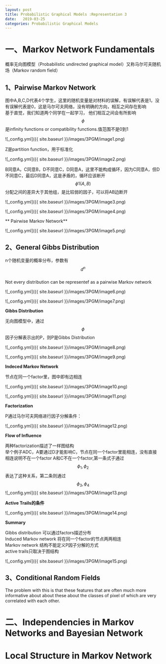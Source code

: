 ```yaml
---
layout: post
title: Probabilistic Graphical Models :Representation 3
date:   2019-03-25
categories: Probabilistic Graphical Models
---
```


# 一、Markov Network Fundamentals  

概率无向图模型（Probabilistic undirected graphical model）又称马尔可夫随机场（Markov random field）

## 1、Pairwise Markov Network   

图中A,B,C,D代表4个学生，这里的随机变量是对材料的误解，有误解代表是1，没有误解代表是0，这是马尔可夫网络，没有明确的方向，相互之间存在影响   
基于直觉，我们知道两个同学在一起学习， 他们相互之间会有所影响   
$$\phi$$是infinity functions or compatibility functions.值范围不是0到1

![_config.yml]({{ site.baseurl }}/images/3PGM/image1.png)   

Z是partition function，用于标准化  

![_config.yml]({{ site.baseurl }}/images/3PGM/image2.png)    

B同意A，C同意B，D不同意C，D同意A，这里不能构成循环，因为C同意A，但D不同意C，最后D同意A，这是矛盾的，循环应该断开   
$$\phi1(A,B)$$分配之间的差异大于其他组，是比较弱的因子，可以将AB边断开  

![_config.yml]({{ site.baseurl }}/images/3PGM/image3.png)   

![_config.yml]({{ site.baseurl }}/images/3PGM/image4.png)  

** Pairwise Markov Network**

![_config.yml]({{ site.baseurl }}/images/3PGM/image5.png)

## 2、General Gibbs Distribution  

n个随机变量的概率分布，参数有$$d^n$$    
Not every distribution can be representef as a pairwise Markov network   

![_config.yml]({{ site.baseurl }}/images/3PGM/image6.png)

![_config.yml]({{ site.baseurl }}/images/3PGM/image7.png)

**Gibbs Distribution**  

无向图模型中，通过$$\phi$$因子分解表示出的P，则P是Gibbs Distribution

![_config.yml]({{ site.baseurl }}/images/3PGM/image8.png)  

![_config.yml]({{ site.baseurl }}/images/3PGM/image9.png) 

**Indeced Markov Network**  

节点在同一个factor里，图中即有边相连   

![_config.yml]({{ site.baseurl }}/images/3PGM/image10.png)  

![_config.yml]({{ site.baseurl }}/images/3PGM/image11.png)  

**Factorization**   

P通过马尔可夫网络进行因子分解条件：    

![_config.yml]({{ site.baseurl }}/images/3PGM/image12.png)  
  

**Flow of Influence**   

两种factorization描述了一样图结构  
举个例子ADC，A要通过D才能影响C，节点在同一个factor里能相连，没有直接相连说明不在一个factor A和C不在一个factor,第一条式子通过$$\phi_{1},\phi_{2}$$ 表达了这种关系，第二条则通过$$\phi_{3},\phi_{4}$$
![_config.yml]({{ site.baseurl }}/images/3PGM/image13.png)

**Active Trails的条件**

![_config.yml]({{ site.baseurl }}/images/3PGM/image14.png)  

**Summary**    

Gibbs distribution 可以通过factors描述分布    
Induced Markov network 将在同一个factor的节点两两相连  
Markov network 结构不能定义P因子分解的方式  
active trails只取决于图结构  

![_config.yml]({{ site.baseurl }}/images/3PGM/image15.png)  

## 3、Conditional Random Fields 
 The problem with this is that these features that are often much more informative about about these about the classes of pixel of which are very correlated with each other.

# 二、Independencies in Markov Networks and Bayesian Network

# Local Structure in Markov Network
